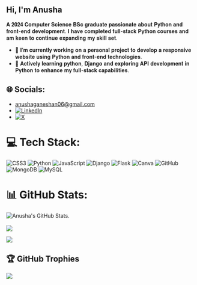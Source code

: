 ## Hi, I'm Anusha

 𝐀 𝟐𝟎𝟐𝟒 𝐂𝐨𝐦𝐩𝐮𝐭𝐞𝐫 𝐒𝐜𝐢𝐞𝐧𝐜𝐞 𝐁𝐒𝐜 𝐠𝐫𝐚𝐝𝐮𝐚𝐭𝐞 𝐩𝐚𝐬𝐬𝐢𝐨𝐧𝐚𝐭𝐞 𝐚𝐛𝐨𝐮𝐭 𝐏𝐲𝐭𝐡𝐨𝐧 𝐚𝐧𝐝 𝐟𝐫𝐨𝐧𝐭-𝐞𝐧𝐝 𝐝𝐞𝐯𝐞𝐥𝐨𝐩𝐦𝐞𝐧𝐭.  𝐈 𝐡𝐚𝐯𝐞 𝐜𝐨𝐦𝐩𝐥𝐞𝐭𝐞𝐝 𝐟𝐮𝐥𝐥-𝐬𝐭𝐚𝐜𝐤 𝐏𝐲𝐭𝐡𝐨𝐧 𝐜𝐨𝐮𝐫𝐬𝐞𝐬 𝐚𝐧𝐝 𝐚𝐦 𝐤𝐞𝐞𝐧 𝐭𝐨 𝐜𝐨𝐧𝐭𝐢𝐧𝐮𝐞 𝐞𝐱𝐩𝐚𝐧𝐝𝐢𝐧𝐠 𝐦𝐲 𝐬𝐤𝐢𝐥𝐥 𝐬𝐞𝐭.

 - 🔭 𝐈’𝐦 𝐜𝐮𝐫𝐫𝐞𝐧𝐭𝐥𝐲 𝐰𝐨𝐫𝐤𝐢𝐧𝐠 𝐨𝐧 𝐚 𝐩𝐞𝐫𝐬𝐨𝐧𝐚𝐥 𝐩𝐫𝐨𝐣𝐞𝐜𝐭 𝐭𝐨 𝐝𝐞𝐯𝐞𝐥𝐨𝐩 𝐚 𝐫𝐞𝐬𝐩𝐨𝐧𝐬𝐢𝐯𝐞 𝐰𝐞𝐛𝐬𝐢𝐭𝐞 𝐮𝐬𝐢𝐧𝐠 𝐏𝐲𝐭𝐡𝐨𝐧 𝐚𝐧𝐝 𝐟𝐫𝐨𝐧𝐭-𝐞𝐧𝐝 𝐭𝐞𝐜𝐡𝐧𝐨𝐥𝐨𝐠𝐢𝐞𝐬.
 - 🌱 𝐀𝐜𝐭𝐢𝐯𝐞𝐥𝐲 𝐥𝐞𝐚𝐫𝐧𝐢𝐧𝐠 𝐩𝐲𝐭𝐡𝐨𝐧, 𝐃𝐣𝐚𝐧𝐠𝐨 𝐚𝐧𝐝 𝐞𝐱𝐩𝐥𝐨𝐫𝐢𝐧𝐠 𝐀𝐏𝐈 𝐝𝐞𝐯𝐞𝐥𝐨𝐩𝐦𝐞𝐧𝐭 𝐢𝐧 𝐏𝐲𝐭𝐡𝐨𝐧 𝐭𝐨 𝐞𝐧𝐡𝐚𝐧𝐜𝐞 𝐦𝐲 𝐟𝐮𝐥𝐥-𝐬𝐭𝐚𝐜𝐤 𝐜𝐚𝐩𝐚𝐛𝐢𝐥𝐢𝐭𝐢𝐞𝐬.


## 🌐 Socials:
- [anushaganeshan06@gmail.com](mailto:anushaganeshan06@gmail.com)<br/>
- [![LinkedIn](https://img.shields.io/badge/LinkedIn-%230077B5.svg?logo=linkedin&logoColor=white)](https://linkedin.com/in/anusha-ganeshan123) <br/>
- [![X](https://img.shields.io/badge/X-black.svg?logo=X&logoColor=white)](https://x.com/AnushaG1802) <br/>


# 💻 Tech Stack:
![CSS3](https://img.shields.io/badge/css3-%231572B6.svg?style=for-the-badge&logo=css3&logoColor=white) ![Python](https://img.shields.io/badge/python-3670A0?style=for-the-badge&logo=python&logoColor=ffdd54) ![JavaScript](https://img.shields.io/badge/javascript-%23323330.svg?style=for-the-badge&logo=javascript&logoColor=%23F7DF1E) ![Django](https://img.shields.io/badge/django-%23092E20.svg?style=for-the-badge&logo=django&logoColor=white) ![Flask](https://img.shields.io/badge/flask-%23000.svg?style=for-the-badge&logo=flask&logoColor=white) ![Canva](https://img.shields.io/badge/Canva-%2300C4CC.svg?style=for-the-badge&logo=Canva&logoColor=white) ![GitHub](https://img.shields.io/badge/github-%23121011.svg?style=for-the-badge&logo=github&logoColor=white) <br/>![MongoDB](https://img.shields.io/badge/MongoDB-%234ea94b.svg?style=for-the-badge&logo=mongodb&logoColor=white) ![MySQL](https://img.shields.io/badge/mysql-4479A1.svg?style=for-the-badge&logo=mysql&logoColor=white)


# 📊 GitHub Stats:
![Anusha's GitHub Stats](https://github-readme-stats.vercel.app/api?username=AnushaGaneshan06&show_icons=true&theme=radical).<br/><br/>
![](https://github-readme-streak-stats.herokuapp.com/?user=AnushaGaneshan06&theme=dark&hide_border=false)<br/>

![](https://github-readme-stats.vercel.app/api/top-langs/?username=AnushaGaneshan06&theme=radical&hide_border=false&include_all_commits=true&count_private=false&layout=compact)

## 🏆 GitHub Trophies
![](https://github-profile-trophy.vercel.app/?username=AnushaGaneshan06&theme=radical&no-frame=false&no-bg=false&margin-w=4)


